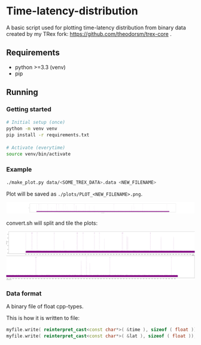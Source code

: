 # Time-latency-distribution

A basic script used for plotting time-latency distribution from binary data created by my TRex fork: https://github.com/theodorsm/trex-core .

## Requirements

- python >=3.3 (venv)
- pip

## Running

### Getting started

```bash
# Initial setup (once)
python -m venv venv
pip install -r requirements.txt

# Activate (everytime)
source venv/bin/activate
```

### Example

```bash
./make_plot.py data/<SOME_TREX_DATA>.data <NEW_FILENAME>
```

Plot will be saved as `./plots/PLOT_<NEW_FILENAME>.png`.

![Example plot, DPDK testpmd performance](./example_plot_wide.png)

convert.sh will split and tile the plots:

![Example tiled plot, DPDK testpmd performance](./example_plot_tiled.png)

### Data format

A binary file of float cpp-types.

This is how it is written to file:

```cpp
myfile.write( reinterpret_cast<const char*>( &time ), sizeof ( float )); // elapsed time since start
myfile.write( reinterpret_cast<const char*>( &lat ), sizeof ( float )); // latency
```
